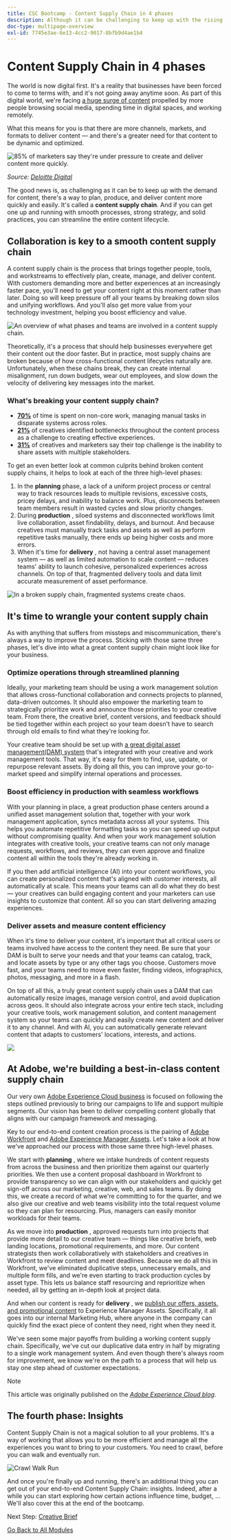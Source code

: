 ```yaml
---
title: CSC Bootcamp - Content Supply Chain in 4 phases
description: Although it can be challenging to keep up with the rising demand for content, you can plan, produce, and deliver content quickly and easily with a well-designed content supply chain.
doc-type: multipage-overview
exl-id: 7745e3ae-6e13-4cc2-9017-8bfb9d4ae1b4
---
```

# Content Supply Chain in 4 phases

The world is now digital first. It's a reality that businesses have been forced to come to terms with, and it's not going away anytime soon. As part of this digital world, we're facing [a huge surge of content](https://www.prnewswire.com/news-releases/content-marketing-market-size-to-grow-by-usd-487-24-billion--by-objective-platform-end-user-and-geography---forecast-and-analysis-2022-2026--301562808.html) propelled by more people browsing social media, spending time in digital spaces, and working remotely.

What this means for you is that there are more channels, markets, and formats to deliver content — and there's a greater need for that content to be dynamic and optimized.

![85% of marketers say they're under pressure to create and deliver content more quickly.](./images/pressure-to-create-content.png)

_Source:_ [_Deloitte Digital_](https://www2.deloitte.com/content/dam/Deloitte/uk/Documents/consultancy/deloitte-uk-future-of-experience-time-to-market.pdf)

The good news is, as challenging as it can be to keep up with the demand for content, there's a way to plan, produce, and deliver content more quickly and easily. It's called a  **content supply chain**. And if you can get one up and running with smooth processes, strong strategy, and solid practices, you can streamline the entire content lifecycle.

## Collaboration is key to a smooth content supply chain

A content supply chain is the process that brings together people, tools, and workstreams to effectively plan, create, manage, and deliver content. With customers demanding more and better experiences at an increasingly faster pace, you'll need to get your content right at this moment rather than later. Doing so will keep pressure off all your teams by breaking down silos and unifying workflows. And you'll also get more value from your technology investment, helping you boost efficiency and value.

![An overview of what phases and teams are involved in a content supply chain.](./images/csc-overview.png)

Theoretically, it's a process that should help businesses everywhere get their content out the door faster. But in practice, most supply chains are broken because of how cross-functional content lifecycles naturally are. Unfortunately, when these chains break, they can create internal misalignment, run down budgets, wear out employees, and slow down the velocity of delivering key messages into the market.

### What's breaking your content supply chain?

- [**70%**](https://business.adobe.com/resources/reports/future-creative-experiences.html) of time is spent on non-core work, managing manual tasks in disparate systems across roles.
- [**21%**](https://business.adobe.com/resources/reports/future-creative-experiences.html) of creatives identified bottlenecks throughout the content process as a challenge to creating effective experiences.
- [**31%**](https://www.fotoware.com/blog/dam-industry-trends-by-fotoware) of creatives and marketers say their top challenge is the inability to share assets with multiple stakeholders.

To get an even better look at common culprits behind broken content supply chains, it helps to look at each of the three high-level phases:

1. In the  **planning**  phase, a lack of a uniform project process or central way to track resources leads to multiple revisions, excessive costs, pricey delays, and inability to balance work. Plus, disconnects between team members result in wasted cycles and slow priority changes.
2. During  **production** , siloed systems and disconnected workflows limit live collaboration, asset findability, delays, and burnout. And because creatives must manually track tasks and assets as well as perform repetitive tasks manually, there ends up being higher costs and more errors.
3. When it's time for  **delivery** , not having a central asset management system — as well as limited automation to scale content — reduces teams' ability to launch cohesive, personalized experiences across channels. On top of that, fragmented delivery tools and data limit accurate measurement of asset performance.

![In a broken supply chain, fragmented systems create chaos.](./images/fragmented-supply-chain.png)

## It's time to wrangle your content supply chain

As with anything that suffers from missteps and miscommunication, there's always a way to improve the process. Sticking with those same three phases, let's dive into what a great content supply chain might look like for your business.

### Optimize operations through streamlined planning

Ideally, your marketing team should be using a work management solution that allows cross-functional collaboration and connects projects to planned, data-driven outcomes. It should also empower the marketing team to strategically prioritize work and announce those priorities to your creative team. From there, the creative brief, content versions, and feedback should be tied together within each project so your team doesn't have to search through old emails to find what they're looking for.

Your creative team should be set up with [a great digital asset management](https://business.adobe.com/products/experience-manager/assets/digital-asset-management.html)[(DAM)](https://business.adobe.com/products/experience-manager/assets/digital-asset-management.html)[ system](https://business.adobe.com/products/experience-manager/assets/digital-asset-management.html) that's integrated with your creative and work management tools. That way, it's easy for them to find, use, update, or repurpose relevant assets. By doing all this, you can improve your go-to-market speed and simplify internal operations and processes.

### Boost efficiency in production with seamless workflows

With your planning in place, a great production phase centers around a unified asset management solution that, together with your work management application, syncs metadata across all your systems. This helps you automate repetitive formatting tasks so you can speed up output without compromising quality. And when your work management solution integrates with creative tools, your creative teams can not only manage requests, workflows, and reviews, they can even approve and finalize content all within the tools they're already working in.

If you then add artificial intelligence (AI) into your content workflows, you can create personalized content that's aligned with customer interests, all automatically at scale. This means your teams can all do what they do best — your creatives can build engaging content and your marketers can use insights to customize that content. All so you can start delivering amazing experiences.

### Deliver assets and measure content efficiency

When it's time to deliver your content, it's important that all critical users or teams involved have access to the content they need. Be sure that your DAM is built to serve your needs and that your teams can catalog, track, and locate assets by type or any other tags you choose. Customers move fast, and your teams need to move even faster, finding videos, infographics, photos, messaging, and more in a flash.

On top of all this, a truly great content supply chain uses a DAM that can automatically resize images, manage version control, and avoid duplication across geos. It should also integrate across your entire tech stack, including your creative tools, work management solution, and content management system so your teams can quickly and easily create new content and deliver it to any channel. And with AI, you can automatically generate relevant content that adapts to customers' locations, interests, and actions.

![](./images/csc-in-action.png)

## At Adobe, we're building a best-in-class content supply chain

Our very own [Adobe Experience Cloud business](https://business.adobe.com/) is focused on following the steps outlined previously to bring our campaigns to life and support multiple segments. Our vision has been to deliver compelling content globally that aligns with our campaign framework and messaging.

Key to our end-to-end content creation process is the pairing of [Adobe Workfront](https://business.adobe.com/products/workfront/main.html/) and [Adobe Experience Manager Assets](https://business.adobe.com/products/experience-manager/assets/aem-assets.html). Let's take a look at how we've approached our process with those same three high-level phases.

We start with  **planning** , where we intake hundreds of content requests from across the business and then prioritize them against our quarterly priorities. We then use a content proposal dashboard in Workfront to provide transparency so we can align with our stakeholders and quickly get sign-off across our marketing, creative, web, and sales teams. By doing this, we create a record of what we're committing to for the quarter, and we also give our creative and web teams visibility into the total request volume so they can plan for resourcing. Plus, managers can easily monitor workloads for their teams.

As we move into  **production** , approved requests turn into projects that provide more detail to our creative team — things like creative briefs, web landing locations, promotional requirements, and more. Our content strategists then work collaboratively with stakeholders and creatives in Workfront to review content and meet deadlines. Because we do all this in Workfront, we've eliminated duplicative steps, unnecessary emails, and multiple form fills, and we're even starting to track production cycles by asset type. This lets us balance staff resourcing and reprioritize when needed, all by getting an in-depth look at project data.

And when our content is ready for  **delivery** , we [publish our offers, assets, and promotional content](https://business.adobe.com/customer-success-stories/adobe-content-hub-case-study.html) to Experience Manager Assets. Specifically, it all goes into our internal Marketing Hub, where anyone in the company can quickly find the exact piece of content they need, right when they need it.

We've seen some major payoffs from building a working content supply chain. Specifically, we've cut our duplicative data entry in half by migrating to a single work management system. And even though there's always room for improvement, we know we're on the path to a process that will help us stay one step ahead of customer expectations.

>[!NOTE]
>
> This article was originally published on the [_Adobe Experience Cloud blog_](https://business.adobe.com/blog/how-to/create-a-content-supply-chain-that-will-stand-the-test-of-time).

## The fourth phase: Insights

Content Supply Chain is not a magical solution to all your problems. It's a way of working that allows you to be more efficient and manage all the experiences you want to bring to your customers. You need to crawl, before you can walk and eventually run.

![Crawl Walk Run](./images/crawl-walk-run.png)

And once you're finally up and running, there's an additional thing you can get out of your end-to-end Content Supply Chain: insights. Indeed, after a while you can start exploring how certain actions influence time, budget, ... We'll also cover this at the end of the bootcamp.

Next Step: [Creative Brief](./creative-brief.md)

[Go Back to All Modules](./overview.md)
